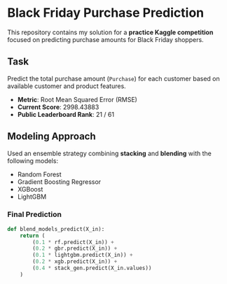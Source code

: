 # Black Friday Purchase Prediction

This repository contains my solution for a **practice Kaggle competition** focused on predicting purchase amounts for Black Friday shoppers.

## Task
Predict the total purchase amount (`Purchase`) for each customer based on available customer and product features.

- **Metric**: Root Mean Squared Error (RMSE)
- **Current Score**: 2998.43883  
- **Public Leaderboard Rank**: 21 / 61

## Modeling Approach
Used an ensemble strategy combining **stacking** and **blending** with the following models:
- Random Forest
- Gradient Boosting Regressor
- XGBoost
- LightGBM

### Final Prediction
```python
def blend_models_predict(X_in):
    return (
        (0.1 * rf.predict(X_in)) +
        (0.2 * gbr.predict(X_in)) +
        (0.1 * lightgbm.predict(X_in)) +
        (0.2 * xgb.predict(X_in)) +
        (0.4 * stack_gen.predict(X_in.values))
    )
